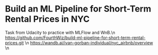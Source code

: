 # Build an ML Pipeline for Short-Term Rental Prices in NYC
Task from Udacity to practice with MLFlow and WnB.\n
https://github.com/FourthWiz/build-ml-pipeline-for-short-term-rental-prices.git \n
https://wandb.ai/ivan-gorban-individual/nyc_airbnb/overview \n

